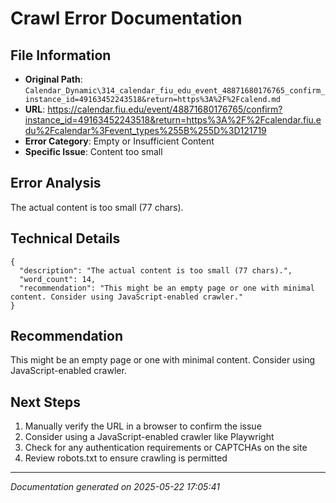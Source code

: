# Crawl Error Documentation

## File Information
- **Original Path**: `Calendar_Dynamic\314_calendar_fiu_edu_event_48871680176765_confirm_instance_id=49163452243518&return=https%3A%2F%2Fcalend.md`
- **URL**: https://calendar.fiu.edu/event/48871680176765/confirm?instance_id=49163452243518&return=https%3A%2F%2Fcalendar.fiu.edu%2Fcalendar%3Fevent_types%255B%255D%3D121719
- **Error Category**: Empty or Insufficient Content
- **Specific Issue**: Content too small

## Error Analysis
The actual content is too small (77 chars).

## Technical Details
```
{
  "description": "The actual content is too small (77 chars).",
  "word_count": 14,
  "recommendation": "This might be an empty page or one with minimal content. Consider using JavaScript-enabled crawler."
}
```

## Recommendation
This might be an empty page or one with minimal content. Consider using JavaScript-enabled crawler.

## Next Steps
1. Manually verify the URL in a browser to confirm the issue
2. Consider using a JavaScript-enabled crawler like Playwright
3. Check for any authentication requirements or CAPTCHAs on the site
4. Review robots.txt to ensure crawling is permitted

---
*Documentation generated on 2025-05-22 17:05:41*
